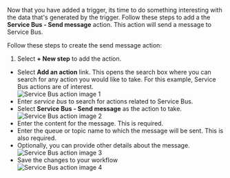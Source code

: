Now that you have added a trigger, its time to do something interesting with the data that's generated by the trigger. Follow these steps to add a the **Service Bus - Send message** action. This action will send a message to Service Bus.  

Follow these steps to create the send message action:  

1. Select **+ New step** to add the action.  
- Select **Add an action** link. This opens the search box where you can search for any action you would like to take. For this example, Service Bus actions are of interest.    
![Service Bus action image 1](./media/connectors-create-api-servicebus/action-1.png)   
- Enter *service bus* to search for actions related to Service Bus.  
- Select **Service Bus - Send message** as the action to take. 
![Service Bus action image 2](./media/connectors-create-api-servicebus/action-2.png)    
- Enter the content for the message. This is required.  
- Enter the queue or topic name to which the message will be sent. This is also required.   
- Optionally, you can provide other details about the message.      
![Service Bus action image 3](./media/connectors-create-api-servicebus/action-3.png)    
- Save the changes to your workflow   
![Service Bus action image 4](./media/connectors-create-api-servicebus/action-4.png)     
  
  
